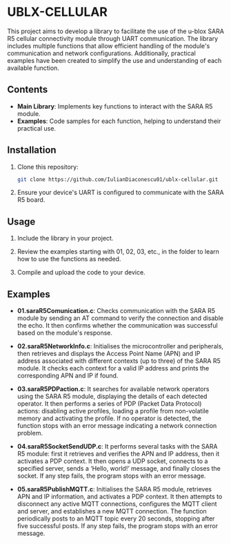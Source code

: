 # UBLX-CELLULAR

This project aims to develop a library to facilitate the use of the u-blox SARA R5 cellular connectivity module through UART communication. The library includes multiple functions that allow efficient handling of the module's communication and network configurations. Additionally, practical examples have been created to simplify the use and understanding of each available function.

## Contents

- **Main Library**: Implements key functions to interact with the SARA R5 module.
- **Examples**: Code samples for each function, helping to understand their practical use.

## Installation

1. Clone this repository:  
   ```bash
   git clone https://github.com/IulianDiaconescu01/ublx-cellular.git

2. Ensure your device's UART is configured to communicate with the SARA R5 board.

## Usage

1. Include the library in your project.

2. Review the examples starting with 01, 02, 03, etc., in the folder to learn how to use the functions as needed.

3. Compile and upload the code to your device.

## Examples

- **01.saraR5Comunication.c**: Checks communication with the SARA R5 module by sending an AT command to verify the connection and disable the echo. It then confirms whether the communication was successful based on the module's response.

- **02.saraR5NetworkInfo.c**: Initialises the microcontroller and peripherals, then retrieves and displays the Access Point Name (APN) and IP address associated with different contexts (up to three) of the SARA R5 module. It checks each context for a valid IP address and prints the corresponding APN and IP if found.

- **03.saraR5PDPaction.c**: It searches for available network operators using the SARA R5 module, displaying the details of each detected operator. It then performs a series of PDP (Packet Data Protocol) actions: disabling active profiles, loading a profile from non-volatile memory and activating the profile. If no operator is detected, the function stops with an error message indicating a network connection problem.

- **04.saraR5SocketSendUDP.c**: It performs several tasks with the SARA R5 module: first it retrieves and verifies the APN and IP address, then it activates a PDP context. It then opens a UDP socket, connects to a specified server, sends a ‘Hello, world!’ message, and finally closes the socket. If any step fails, the program stops with an error message.

- **05.saraR5PublishMQTT.c**: Initialises the SARA R5 module, retrieves APN and IP information, and activates a PDP context. It then attempts to disconnect any active MQTT connections, configures the MQTT client and server, and establishes a new MQTT connection. The function periodically posts to an MQTT topic every 20 seconds, stopping after five successful posts. If any step fails, the program stops with an error message.



